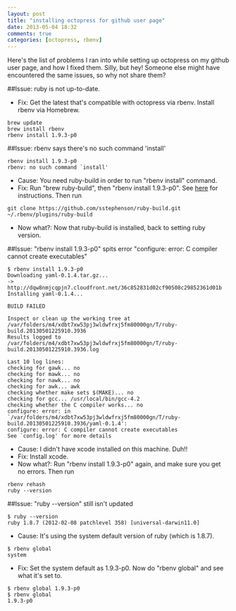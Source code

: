 ```yaml
---
layout: post
title: "installing octopress for github user page"
date: 2013-05-04 18:32
comments: true
categories: [octopress, rbenv] 
---
```


Here's the list of problems I ran into while setting up octopress on my github user page, and how I fixed them. Silly, but hey! Someone else might have encountered the same issues, so why not share them?

##Issue: ruby is not up-to-date.
- Fix: Get the latest that's compatible with octopress via rbenv. Install rbenv via Homebrew.
```
brew update
brew install rbenv
rbenv install 1.9.3-p0 
```

##Issue: rbenv says there's no such command 'install'
```
rbenv install 1.9.3-p0
rbenv: no such command `install'
```
- Cause: You need ruby-build in order to run "rbenv install" command.
- Fix: Run "brew ruby-build", then "rbenv install 1.9.3-p0". See [here](https://github.com/sstephenson/ruby-build#readme) for instructions. Then run
```
git clone https://github.com/sstephenson/ruby-build.git ~/.rbenv/plugins/ruby-build
```
- Now what?: Now that ruby-build is installed, back to setting ruby version.

##Issue: "rbenv install 1.9.3-p0" spits error "configure: error: C compiler cannot create executables"
```
$ rbenv install 1.9.3-p0
Downloading yaml-0.1.4.tar.gz...
-> http://dqw8nmjcqpjn7.cloudfront.net/36c852831d02cf90508c29852361d01b
Installing yaml-0.1.4...

BUILD FAILED

Inspect or clean up the working tree at /var/folders/m4/xdbt7xw53pj3wldwfrxj5fm80000gn/T/ruby-build.20130501225910.3936
Results logged to /var/folders/m4/xdbt7xw53pj3wldwfrxj5fm80000gn/T/ruby-build.20130501225910.3936.log

Last 10 log lines:
checking for gawk... no
checking for mawk... no
checking for nawk... no
checking for awk... awk
checking whether make sets $(MAKE)... no
checking for gcc... /usr/local/bin/gcc-4.2
checking whether the C compiler works... no
configure: error: in `/var/folders/m4/xdbt7xw53pj3wldwfrxj5fm80000gn/T/ruby-build.20130501225910.3936/yaml-0.1.4':
configure: error: C compiler cannot create executables
See `config.log' for more details
```
- Cause: I didn't have xcode installed on this machine. Duh!!
- Fix: Install xcode.
- Now what?: Run "rbenv install 1.9.3-p0" again, and make sure you get no errors. Then run
```
rbenv rehash
ruby --version
```

##Issue: "ruby --version" still isn't updated
```
$ ruby --version
ruby 1.8.7 (2012-02-08 patchlevel 358) [universal-darwin11.0]
```
- Cause: It's using the system default version of ruby (which is 1.8.7). 
```
$ rbenv global
system
```
- Fix: Set the system default as 1.9.3-p0. Now do "rbenv global" and see what it's set to.
```
$ rbenv global 1.9.3-p0
$ rbenv global
1.9.3-p0
```





